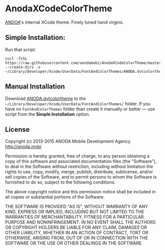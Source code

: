 # AnodaXCodeColorTheme

[ANDOA](http://anoda.mobi)'s internal XCode theme. Finely tuned hand virgins.

## Simple Installation:

Run that script:

```
curl -fsSL https://raw.githubusercontent.com/anodamobi/AnodaXCodeColorTheme/master/ANODA.dvtcolortheme --create-dirs -o ~/Library/Developer/Xcode/UserData/FontAndColorThemes/ANODA.dvtcolortheme
```

## Manual Installation

Download [ANODA.dvtcolortheme](https://raw.githubusercontent.com/anodamobi/AnodaXCodeColorTheme/master/ANODA.dvtcolortheme) to the `~/Library/Developer/Xcode/UserData/FontAndColorThemes/` folder. If you have no `FontAndColorThemes` folder than create it manually or better — use script from the **Simple Installation** option.

## License

Copyright (c) 2013-2015 ANODA Mobile Development Agency http://anoda.mobi

Permission is hereby granted, free of charge, to any person obtaining a copy
of this software and associated documentation files (the "Software"), to deal
in the Software without restriction, including without limitation the rights
to use, copy, modify, merge, publish, distribute, sublicense, and/or sell
copies of the Software, and to permit persons to whom the Software is
furnished to do so, subject to the following conditions:

The above copyright notice and this permission notice shall be included in
all copies or substantial portions of the Software.

THE SOFTWARE IS PROVIDED "AS IS", WITHOUT WARRANTY OF ANY KIND, EXPRESS OR
IMPLIED, INCLUDING BUT NOT LIMITED TO THE WARRANTIES OF MERCHANTABILITY,
FITNESS FOR A PARTICULAR PURPOSE AND NONINFRINGEMENT. IN NO EVENT SHALL THE
AUTHORS OR COPYRIGHT HOLDERS BE LIABLE FOR ANY CLAIM, DAMAGES OR OTHER
LIABILITY, WHETHER IN AN ACTION OF CONTRACT, TORT OR OTHERWISE, ARISING FROM,
OUT OF OR IN CONNECTION WITH THE SOFTWARE OR THE USE OR OTHER DEALINGS IN
THE SOFTWARE.